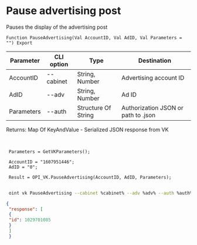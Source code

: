 ﻿---
sidebar_position: 3
---

# Pause advertising post
 Pauses the display of the advertising post



`Function PauseAdvertising(Val AccountID, Val AdID, Val Parameters = "") Export`

 | Parameter | CLI option | Type | Destination |
 |-|-|-|-|
 | AccountID | --cabinet | String, Number | Advertising account ID |
 | AdID | --adv | String, Number | Ad ID |
 | Parameters | --auth | Structure Of String | Authorization JSON or path to .json |

 
 Returns: Map Of KeyAndValue - Serialized JSON response from VK

<br/>




```bsl title="Code example"
 Parameters = GetVKParameters();
 
 AccountID = "1607951446";
 AdID = "0";
 
 Result = OPI_VK.PauseAdvertising(AccountID, AdID, Parameters);
```
	


```sh title="CLI command example"
 
 oint vk PauseAdvertising --cabinet %cabinet% --adv %adv% --auth %auth%

```

```json title="Result"
{
 "response": [
 {
 "id": 1029701085
 }
 ]
 }
```
